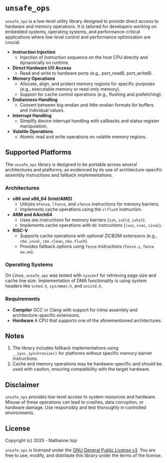 # `unsafe_ops`

`unsafe_ops` is a low-level utility library designed to provide direct access to hardware and memory operations. It is tailored for developers working on embedded systems, operating systems, and performance-critical applications where low-level control and performance optimization are crucial.

- **Instruction Injection**
    - Injection of instruction sequence on the host CPU directly and dynamically on runtime.
- **Direct Hardware I/O Access**
    * Read and write to hardware ports (e.g., port_read8, port_write8).
- **Memory Operations**
    * Allocate, align, and protect memory regions for specific purposes (e.g., executable memory or read-only memory).
    * Support for cache control operations (e.g., flushing and prefetching).
- **Endianness Handling**
    * Convert between big-endian and little-endian formats for buffers and individual values.
- **Interrupt Handling**
    * Simplify device interrupt handling with callbacks and status register manipulation.
- **Volatile Operations**
    * Atomic read and write operations on volatile memory regions.

## Supported Platforms

The `unsafe_ops` library is designed to be portable across several architectures and platforms, as evidenced by its use of architecture-specific assembly instructions and fallback implementations.

### Architectures

- **x86 and x86_64 (Intel/AMD)**
    * Utilizes `mfence`, `lfence`, and `sfence` instructions for memory barriers.
    * Implements cache operations using the `clflush` instruction.
- **ARM and AArch64**
    * Uses `dmb` instructions for memory barriers (`ish`, `ishld`, `ishst`).
    * Implements cache operations with dc instructions (`ivac`, `cvac`, `civac`).
- **RISC-V**
    - Supports cache operations with optional ZICBOM extensions (e.g., `cbo.inval`, `cbo.clean`, `cbo.flush`).
    - Provides fallback options using `fence` instructions (`fence.i`, `fence ow,ow`).

### Operating Systems

On Linux, `unsafe_ops` was tested with `sysconf` for retrieving page size and cache line size. Implementation of DMA functionality is using system headers like `sched.h`, `sys/mman.h`, and `unistd.h`.

### Requirements

- **Compiler**
    GCC or Clang with support for inline assembly and architecture-specific extensions.
- **Hardware**
    A CPU that supports one of the aforementioned architectures.

## Notes

1. The library includes fallback implementations using `__sync_synchronize()` for platforms without specific memory barrier instructions.
2. Cache and memory operations may be hardware-specific and should be used with caution, ensuring compatibility with the target hardware.

## Disclaimer

`unsafe_ops` provides low-level access to system resources and hardware. Misuse of these operations can lead to crashes, data corruption, or hardware damage. Use responsibly and test thoroughly in controlled environments.

## License

Copyright (c) 2025 - Nathanne Isip

`unsafe_ops` is licensed under the [GNU General Public License v3](LICENSE). You are free to use, modify, and distribute this library under the terms of the license.
